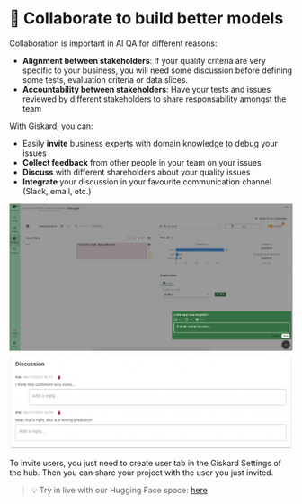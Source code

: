 # 🤝 Collaborate to build better models

Collaboration is important in AI QA for different reasons:
* **Alignment between stakeholders**: If your quality criteria are very specific to your business, you will need some discussion before defining some tests, evaluation criteria or data slices.
* **Accountability between stakeholders**: Have your tests and issues reviewed by different stakeholders to share responsability amongst the team

With Giskard, you can:
* Easily **invite** business experts with domain knowledge to debug your issues
* **Collect feedback** from other people in your team on your issues
* **Discuss** with different shareholders about your quality issues
* **Integrate** your discussion in your favourite communication channel (Slack, email, etc.)

![Feedback](../../assets/feedback.png)
![Discussion](../../assets/discussion.png)

To invite users, you just need to create user tab in the Giskard Settings of the hub. Then you can share your project with the user you just invited.

> 💡 Try in live with our Hugging Face space: [here](https://giskardai-giskard.hf.space/main/projects)